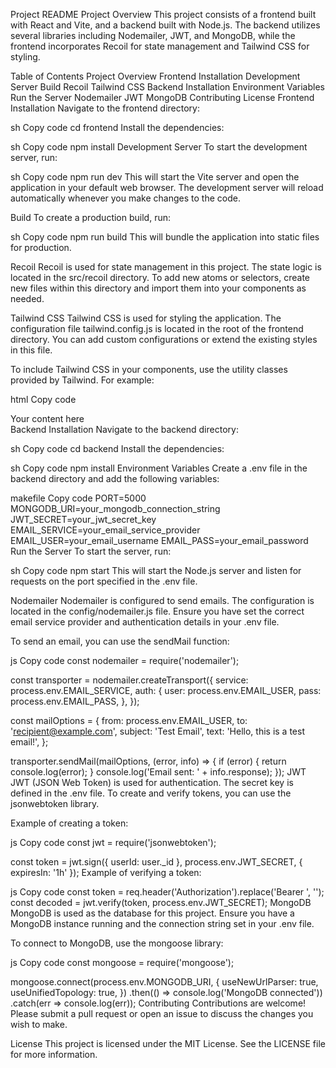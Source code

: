 Project README
Project Overview
This project consists of a frontend built with React and Vite, and a backend built with Node.js. The backend utilizes several libraries including Nodemailer, JWT, and MongoDB, while the frontend incorporates Recoil for state management and Tailwind CSS for styling.

Table of Contents
Project Overview
Frontend
Installation
Development Server
Build
Recoil
Tailwind CSS
Backend
Installation
Environment Variables
Run the Server
Nodemailer
JWT
MongoDB
Contributing
License
Frontend
Installation
Navigate to the frontend directory:

sh
Copy code
cd frontend
Install the dependencies:

sh
Copy code
npm install
Development Server
To start the development server, run:

sh
Copy code
npm run dev
This will start the Vite server and open the application in your default web browser. The development server will reload automatically whenever you make changes to the code.

Build
To create a production build, run:

sh
Copy code
npm run build
This will bundle the application into static files for production.

Recoil
Recoil is used for state management in this project. The state logic is located in the src/recoil directory. To add new atoms or selectors, create new files within this directory and import them into your components as needed.

Tailwind CSS
Tailwind CSS is used for styling the application. The configuration file tailwind.config.js is located in the root of the frontend directory. You can add custom configurations or extend the existing styles in this file.

To include Tailwind CSS in your components, use the utility classes provided by Tailwind. For example:

html
Copy code
<div className="bg-blue-500 text-white p-4">
  Your content here
</div>
Backend
Installation
Navigate to the backend directory:

sh
Copy code
cd backend
Install the dependencies:

sh
Copy code
npm install
Environment Variables
Create a .env file in the backend directory and add the following variables:

makefile
Copy code
PORT=5000
MONGODB_URI=your_mongodb_connection_string
JWT_SECRET=your_jwt_secret_key
EMAIL_SERVICE=your_email_service_provider
EMAIL_USER=your_email_username
EMAIL_PASS=your_email_password
Run the Server
To start the server, run:

sh
Copy code
npm start
This will start the Node.js server and listen for requests on the port specified in the .env file.

Nodemailer
Nodemailer is configured to send emails. The configuration is located in the config/nodemailer.js file. Ensure you have set the correct email service provider and authentication details in your .env file.

To send an email, you can use the sendMail function:

js
Copy code
const nodemailer = require('nodemailer');

const transporter = nodemailer.createTransport({
  service: process.env.EMAIL_SERVICE,
  auth: {
    user: process.env.EMAIL_USER,
    pass: process.env.EMAIL_PASS,
  },
});

const mailOptions = {
  from: process.env.EMAIL_USER,
  to: 'recipient@example.com',
  subject: 'Test Email',
  text: 'Hello, this is a test email!',
};

transporter.sendMail(mailOptions, (error, info) => {
  if (error) {
    return console.log(error);
  }
  console.log('Email sent: ' + info.response);
});
JWT
JWT (JSON Web Token) is used for authentication. The secret key is defined in the .env file. To create and verify tokens, you can use the jsonwebtoken library.

Example of creating a token:

js
Copy code
const jwt = require('jsonwebtoken');

const token = jwt.sign({ userId: user._id }, process.env.JWT_SECRET, { expiresIn: '1h' });
Example of verifying a token:

js
Copy code
const token = req.header('Authorization').replace('Bearer ', '');
const decoded = jwt.verify(token, process.env.JWT_SECRET);
MongoDB
MongoDB is used as the database for this project. Ensure you have a MongoDB instance running and the connection string set in your .env file.

To connect to MongoDB, use the mongoose library:

js
Copy code
const mongoose = require('mongoose');

mongoose.connect(process.env.MONGODB_URI, {
  useNewUrlParser: true,
  useUnifiedTopology: true,
})
.then(() => console.log('MongoDB connected'))
.catch(err => console.log(err));
Contributing
Contributions are welcome! Please submit a pull request or open an issue to discuss the changes you wish to make.

License
This project is licensed under the MIT License. See the LICENSE file for more information.